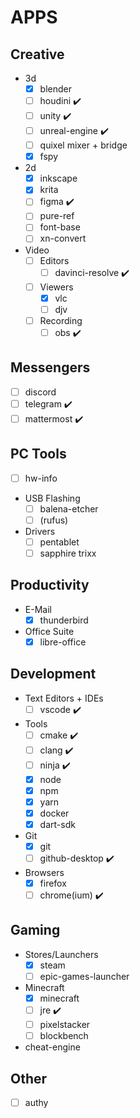 # APPS

## Creative

- 3d
    - [x] blender
    - [ ] houdini ✔️
    - [ ] unity ✔️
    - [ ] unreal-engine ✔️
    - [ ] quixel mixer + bridge
    - [x] fspy
- 2d
    - [x] inkscape
    - [x] krita
    - [ ] figma ✔️
    - [ ] pure-ref
    - [ ] font-base
    - [ ] xn-convert
- Video
    - [ ] Editors
        - [ ] davinci-resolve ✔️
    - [ ] Viewers
        - [x] vlc
        - [ ] djv
    - [ ] Recording
        - [ ] obs ✔️

## Messengers

- [ ] discord
- [ ] telegram ✔️
- [ ] mattermost ✔️

## PC Tools

- [ ] hw-info
- USB Flashing
    - [ ] balena-etcher
    - [ ] (rufus)
- Drivers
    - [ ] pentablet
    - [ ] sapphire trixx

## Productivity

- E-Mail
    - [x] thunderbird
- Office Suite
    - [x] libre-office

## Development

- Text Editors + IDEs
    - [ ] vscode ✔️
- Tools
    - [ ] cmake ✔️
    - [ ] clang ✔️
    - [ ] ninja ✔️
    - [x] node
    - [x] npm
    - [x] yarn
    - [x] docker
    - [x] dart-sdk
- Git
    - [x] git
    - [ ] github-desktop ✔️
- Browsers
    - [x] firefox
    - [ ] chrome(ium) ✔️

## Gaming

- Stores/Launchers
    - [x] steam
    - [ ] epic-games-launcher
- Minecraft
    - [x] minecraft
    - [ ] jre ✔️
    - [ ] pixelstacker
    - [ ] blockbench
- cheat-engine

## Other

- [ ] authy